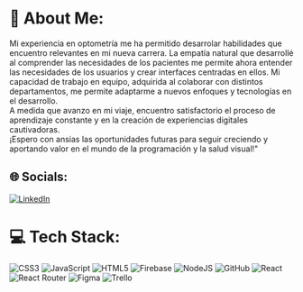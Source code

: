 # 💫 About Me:
Mi experiencia en optometría me ha permitido desarrolar habilidades  que encuentro relevantes en mi nueva carrera. La empatía natural que desarrollé al comprender las necesidades de los pacientes me permite ahora entender las necesidades de los usuarios y crear interfaces centradas en ellos. Mi capacidad de trabajo en equipo, adquirida al colaborar con distintos departamentos, me permite adaptarme a nuevos enfoques y tecnologías en el desarrollo.<br>A medida que avanzo en mi viaje, encuentro satisfactorio el proceso de aprendizaje constante y en la creación de experiencias digitales cautivadoras. <br>¡Espero con ansias las oportunidades futuras para seguir creciendo y aportando valor en el mundo de la programación y la salud visual!"


## 🌐 Socials:
[![LinkedIn](https://img.shields.io/badge/LinkedIn-%230077B5.svg?logo=linkedin&logoColor=white)](https://linkedin.com/in/https://www.linkedin.com/in/manuelahdz/) 

# 💻 Tech Stack:
![CSS3](https://img.shields.io/badge/css3-%231572B6.svg?style=for-the-badge&logo=css3&logoColor=white) ![JavaScript](https://img.shields.io/badge/javascript-%23323330.svg?style=for-the-badge&logo=javascript&logoColor=%23F7DF1E) ![HTML5](https://img.shields.io/badge/html5-%23E34F26.svg?style=for-the-badge&logo=html5&logoColor=white) ![Firebase](https://img.shields.io/badge/firebase-%23039BE5.svg?style=for-the-badge&logo=firebase) ![NodeJS](https://img.shields.io/badge/node.js-6DA55F?style=for-the-badge&logo=node.js&logoColor=white) ![GitHub](https://img.shields.io/badge/GitHub-%23121011.svg?style=for-the-badge&logo=github&logoColor=white) ![React](https://img.shields.io/badge/react-%2320232a.svg?style=for-the-badge&logo=react&logoColor=%2361DAFB) ![React Router](https://img.shields.io/badge/React_Router-CA4245?style=for-the-badge&logo=react-router&logoColor=white) 	![Figma](https://img.shields.io/badge/figma-%23F24E1E.svg?style=for-the-badge&logo=figma&logoColor=white) ![Trello](https://img.shields.io/badge/Trello-%23026AA7.svg?style=for-the-badge&logo=Trello&logoColor=white)

<!-- Proudly created with GPRM ( https://gprm.itsvg.in ) -->

